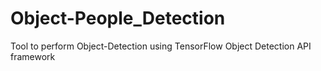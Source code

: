 # Object-People_Detection
Tool to perform Object-Detection using TensorFlow Object Detection API framework
